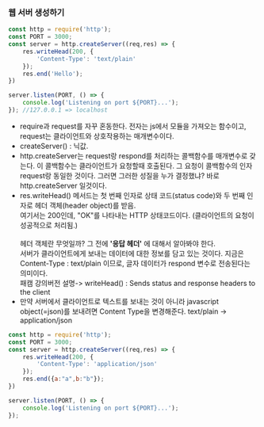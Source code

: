 ### 웹 서버 생성하기

```javascript
const http = require('http');
const PORT = 3000;
const server = http.createServer((req,res) => {
    res.writeHead(200, {
        'Content-Type': 'text/plain'
    });
    res.end('Hello');
})

server.listen(PORT, () => {
    console.log('Listening on port ${PORT}...');
}); //127.0.0.1 => localhost
```
* require과 request를 자꾸 혼동한다. 전자는 js에서 모듈을 가져오는 함수이고, request는 클라이언트와 상호작용하는 매개변수이다.
* createServer() : 닉값.
* http.createServer는 request랑 respond를 처리하는 콜백함수를 매개변수로 갖는다. 이 콜백함수는 클라이언트가 요청할때 호출된다. 그 요청이 콜백함수의 인자 request랑 동일한 것이다. 그러면 그러한 성질을 누가 결정했냐? 바로 http.createServer 일것이다.
* res.writeHead() 메서드는 첫 번째 인자로 상태 코드(status code)와 두 번째 인자로 헤더 객체(header object)를 받음. <br>여기서는 200인데, "OK"를 나타내는 HTTP 상태코드이다. (클라이언트의 요청이 성공적으로 처리됨.)<br><br>헤더 객체란 무엇일까? 그 전에 **'응답 헤더'** 에 대해서 알아봐야 한다. <br>서버가 클라이언트에게 보내는 데이터에 대한 정보를 담고 있는 것이다. 지금은 Content-Type : text/plain 이므로, 글자 데이터가 respond 변수로 전송된다는 의미이다.<br> 패캠 강의버전 설명-> writeHead() : Sends status and response headers to the client
* 만약 서버에서 클라이언트로 텍스트를 보내는 것이 아니라 javascript object(=json)를 보내려면 Content Type을 변경해준다. text/plain -> application/json<br>
```javascript
const http = require('http');
const PORT = 3000;
const server = http.createServer((req,res) => {
    res.writeHead(200, {
        'Content-Type': 'application/json'
    });
    res.end({a:"a",b:"b"});
})

server.listen(PORT, () => {
    console.log('Listening on port ${PORT}...');
}); 
```


